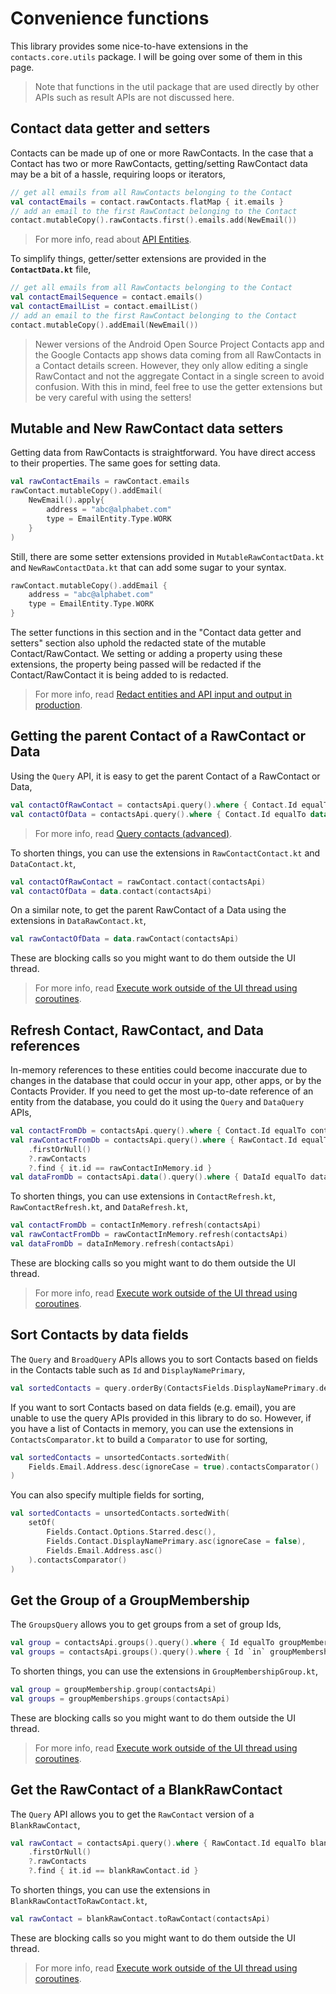 # Convenience functions

This library provides some nice-to-have extensions in the `contacts.core.utils` package. I will be 
going over some of them in this page.

> Note that functions in the util package that are used directly by other APIs such as result APIs
> are not discussed here.

## Contact data getter and setters

Contacts can be made up of one or more RawContacts. In the case that a Contact has two or more
RawContacts, getting/setting RawContact data may be a bit of a hassle, requiring loops or iterators,

```kotlin
// get all emails from all RawContacts belonging to the Contact
val contactEmails = contact.rawContacts.flatMap { it.emails }
// add an email to the first RawContact belonging to the Contact
contact.mutableCopy().rawContacts.first().emails.add(NewEmail())
```

> For more info, read about [API Entities](/docs/entities/about-api-entities.md).

To simplify things, getter/setter extensions are provided in the **`ContactData.kt`** file,

```kotlin
// get all emails from all RawContacts belonging to the Contact
val contactEmailSequence = contact.emails()
val contactEmailList = contact.emailList()
// add an email to the first RawContact belonging to the Contact
contact.mutableCopy().addEmail(NewEmail())
```

> Newer versions of the Android Open Source Project Contacts app and the Google Contacts app shows
> data coming from all RawContacts in a Contact details screen. However, they only allow editing
> a single RawContact and not the aggregate Contact in a single screen to avoid confusion. 
> With this in mind, feel free to use the getter extensions but be very careful with using the
> setters!

## Mutable and New RawContact data setters

Getting data from RawContacts is straightforward. You have direct access to their properties. The
same goes for setting data. 

```kotlin
val rawContactEmails = rawContact.emails
rawContact.mutableCopy().addEmail(
    NewEmail().apply{
        address = "abc@alphabet.com"
        type = EmailEntity.Type.WORK
    }
)
```

Still, there are some setter extensions provided in `MutableRawContactData.kt` and 
`NewRawContactData.kt` that can add some sugar to your syntax.

```kotlin
rawContact.mutableCopy().addEmail {
    address = "abc@alphabet.com"
    type = EmailEntity.Type.WORK
}
```

The setter functions in this section and in the "Contact data getter and setters" section also 
uphold the redacted state of the mutable Contact/RawContact. We setting or adding a property using
these extensions, the property being passed will be redacted if the Contact/RawContact it is being
added to is redacted.

> For more info, read [Redact entities and API input and output in production](/docs/entities/redact-apis-and-entities.md).

## Getting the parent Contact of a RawContact or Data

Using the `Query` API, it is easy to get the parent Contact of a RawContact or Data,

```kotlin
val contactOfRawContact = contactsApi.query().where { Contact.Id equalTo rawContact.contactId }.find().firstOrNull()
val contactOfData = contactsApi.query().where { Contact.Id equalTo data.contactId }.find().firstOrNull()
```

> For more info, read [Query contacts (advanced)](/docs/basics/query-contacts-advanced.md).

To shorten things, you can use the extensions in `RawContactContact.kt` and `DataContact.kt`,

```kotlin
val contactOfRawContact = rawContact.contact(contactsApi)
val contactOfData = data.contact(contactsApi)
```

On a similar note, to get the parent RawContact of a Data using the extensions in `DataRawContact.kt`,

```kotlin
val rawContactOfData = data.rawContact(contactsApi)
```

These are blocking calls so you might want to do them outside the UI thread.

> For more info, read [Execute work outside of the UI thread using coroutines](/docs/async/async-execution-coroutines.md).

## Refresh Contact, RawContact, and Data references

In-memory references to these entities could become inaccurate due to changes in the database that
could occur in your app, other apps, or by the Contacts Provider. If you need to get the most
up-to-date reference of an entity from the database, you could do it using the `Query` and 
`DataQuery` APIs,

```kotlin
val contactFromDb = contactsApi.query().where { Contact.Id equalTo contactInMemory.id }.find().firstOrNull()
val rawContactFromDb = contactsApi.query().where { RawContact.Id equalTo rawContactInMemory.id }.find()
    .firstOrNull()
    ?.rawContacts
    ?.find { it.id == rawContactInMemory.id }
val dataFromDb = contactsApi.data().query().where { DataId equalTo dataInMemory.id }.find().firstOrNull()
```

To shorten things, you can use extensions in `ContactRefresh.kt`, `RawContactRefresh.kt`, and
`DataRefresh.kt`,

```kotlin
val contactFromDb = contactInMemory.refresh(contactsApi)
val rawContactFromDb = rawContactInMemory.refresh(contactsApi)
val dataFromDb = dataInMemory.refresh(contactsApi)
```

These are blocking calls so you might want to do them outside the UI thread.

> For more info, read [Execute work outside of the UI thread using coroutines](/docs/async/async-execution-coroutines.md).

## Sort Contacts by data fields

The `Query` and `BroadQuery` APIs allows you to sort Contacts based on fields in the Contacts table
such as `Id` and `DisplayNamePrimary`, 

```kotlin
val sortedContacts = query.orderBy(ContactsFields.DisplayNamePrimary.desc(ignoreCase = true))
```

If you want to sort Contacts based on data fields (e.g. email), you are unable to use the query 
APIs provided in this library to do so. However, if you have a list of Contacts in memory, you can
use the extensions in `ContactsComparator.kt` to build a `Comparator` to use for sorting,

```kotlin
val sortedContacts = unsortedContacts.sortedWith(
    Fields.Email.Address.desc(ignoreCase = true).contactsComparator()
)
```

You can also specify multiple fields for sorting,

```kotlin
val sortedContacts = unsortedContacts.sortedWith(
    setOf(
        Fields.Contact.Options.Starred.desc(),
        Fields.Contact.DisplayNamePrimary.asc(ignoreCase = false),
        Fields.Email.Address.asc()
    ).contactsComparator()
)
```

## Get the Group of a GroupMembership

The `GroupsQuery` allows you to get groups from a set of group Ids,

```kotlin
val group = contactsApi.groups().query().where { Id equalTo groupMembership.groupId }.find().firstOrNull()
val groups = contactsApi.groups().query().where { Id `in` groupMemberships.map { it.groupId } }.find()
```

To shorten things, you can use the extensions in `GroupMembershipGroup.kt`,

```kotlin
val group = groupMembership.group(contactsApi)
val groups = groupMemberships.groups(contactsApi)
```

These are blocking calls so you might want to do them outside the UI thread.

> For more info, read [Execute work outside of the UI thread using coroutines](/docs/async/async-execution-coroutines.md).

## Get the RawContact of a BlankRawContact

The `Query` API allows you to get the `RawContact` version of a `BlankRawContact`,

```kotlin
val rawContact = contactsApi.query().where { RawContact.Id equalTo blankRawContact.id }.find()
    .firstOrNull()
    ?.rawContacts
    ?.find { it.id == blankRawContact.id }
```

To shorten things, you can use the extensions in `BlankRawContactToRawContact.kt`,

```kotlin
val rawContact = blankRawContact.toRawContact(contactsApi)
```

These are blocking calls so you might want to do them outside the UI thread.

> For more info, read [Execute work outside of the UI thread using coroutines](/docs/async/async-execution-coroutines.md).
